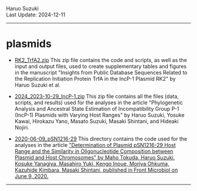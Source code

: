 Haruo Suzuki  
Last Update: 2024-12-11

----------

# plasmids

- [RK2_TrfA2.zip](https://github.com/haruosuz/plasmids/raw/refs/heads/master/manuscript/2024-12-11/RK2_TrfA2.zip)
This zip file contains the code and scripts, as well as the input and output files, used to create supplementary tables and figures in the manuscript "Insights from Public Database Sequences Related to the Replication Initiation Protein TrfA in the IncP-1 Plasmid RK2" by Haruo Suzuki et al. 

- [2024_2023-10-29_IncP-1.zip](https://github.com/haruosuz/plasmids/blob/master/2024_2023-10-29_IncP-1.zip)
This zip file contains all the files (data, scripts, and results) used for the analyses in the article "Phylogenetic Analysis and Ancestral State Estimation of Incompatibility Group P-1 (IncP-1) Plasmids with Varying Host Ranges" by Haruo Suzuki, Yosuke Kawai, Hirokazu Yano, Masato Suzuki, Masaki Shintani, and Hideaki Nojiri.

- [2020-06-09_pSN1216-29](https://github.com/haruosuz/plasmids/tree/master/2020-06-09_pSN1216-29)
This directory contains the code used for the analyses in the article ["Determination of Plasmid pSN1216-29 Host Range and the Similarity in Oligonucleotide Composition between Plasmid and Host Chromosomes" by Maho Tokuda, Haruo Suzuki, Kosuke Yanagiya, Masahiro Yuki, Kengo Inoue, Moriya Ohkuma, Kazuhide Kimbara, Masaki Shintani, published in Front Microbiol on June 9, 2020.](https://pubmed.ncbi.nlm.nih.gov/32582111/) 


----------

